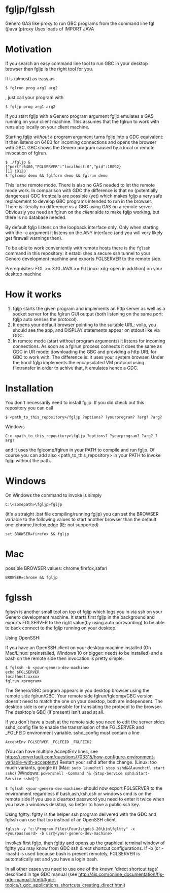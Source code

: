 # fgljp/fglssh
Genero GAS like proxy to run GBC programs from the command line
fgl (j)ava (p)roxy 
Uses loads of IMPORT JAVA 

# Motivation

If you search an easy command line tool to run GBC in your desktop browser then fgljp is the right tool for you.

It is (almost) as easy as 
```
$ fglrun prog arg1 arg2
```
, just call your program with

```
$ fgljp prog arg1 arg2
```
If you start fgljp with a Genero program argument fgljp emulates a GAS running on your client machine.
This assumes that the fglrun to work with runs also locally on your client machine.


Starting fgljp *without* a program argument turns fgljp into a GDC equivalent:
It then listens on 6400 for incoming connections and opens the browser with
GBC.
GBC shows the Genero program caused by a local or remote invocation of fglrun.

```
$ ./fgljp &
{"port":6400,"FGLSERVER":"localhost:0","pid":18092}
[1] 18120
$ fglcomp demo && fglform demo && fglrun demo
```

This is the remote mode. There is also no GAS needed to let the remote mode work.
In comparison with GDC the difference is that no (potentially dangerous) GDC frontcalls are possible (yet) which makes fgljp a very safe replacement to develop GBC programs intended to run in the browser.
There is literally no difference vs a GBC using GAS on a remote server.
Obviously you need an fglrun on the *client* side to make fgljp working, but there is no database needed.

By default fgljp listens on the loopback interface only.
Only when starting with the -a argument it listens on the ANY interface (and you will very likely get firewall warnings then).

To be able to work conveniently with remote hosts there is the `fglssh` command in this repository: it establishes a secure ssh tunnel to your Genero development machine and exports FGLSERVER to the remote side.

Prerequisites:
FGL >= 3.10
JAVA >= 9
(Linux: xdg-open in addition)
on your desktop machine


# How it works

1. fgljp starts the given program and implements an http server as well as a socket server for the fglrun GUI output (both listening on the same port: fgljp auto senses the protocol).
2. It opens your default browser pointing to the suitable URL: voila, you should see the app, and DISPLAY statements appear on stdout like via GDC.
3. In remote mode (start without program arguments) it listens for incoming connections. As soon as a fglrun process connects it does the same as GDC in UR mode: downloading the GBC and providing a http URL for GBC to work with.
The difference is: it uses your system browser.
Under the hood fgljp implements the encapsulated VM protocol using filetransfer in order to achive that,
it emulates hence a GDC.

# Installation

You don't necessarily need to install fgljp.
If you did check out this repository you can call
```
$ <path_to_this_repository>/fgljp ?options? ?yourprogram? ?arg? ?arg?
```

Windows
```
C:> <path_to_this_repository>\fgljp ?options? ?yourprogram? ?arg? ?arg?
```

and it uses the fglcomp/fglrun in your PATH to compile and run fgljp.
Of course you can add also <path_to_this_repository> in your PATH to invoke fgljp without the path.

# Windows

On Windows the command to invoke is simply
```
C:\<somepath>\fgljp>fgljp
```
(it's a straight .bat file compiling/running fgljp)
you can set the BROWSER variable to the following values to start another
browser than the default one:
chrome,firefox,edge (IE: not supported)
```
set BROWSER=firefox && fgljp
```

# Mac

possible BROWSER values: chrome,firefox,safari
```
BROWSER=chrome && fgljp
```

# fglssh

fglssh is another small tool on top of fgljp which logs you in via ssh
on your Genero development machine.
It starts first fgljp in the background and exports FGLSERVER to the right value(by using auto portwarding) to be able to back connect to the fgljp running on your desktop.

Using OpenSSH:

If you have an OpenSSH client on your desktop machine installed (On Mac/Linux: preinstalled, Windows 10 or bigger: needs to be installed) and a bash on the remote side then invocation is pretty simple.

```
$ fglssh -b <your-genero-dev-machine>
echo $FGLSERVER
localhost:xxxxx
fglrun <program>
```
The Genero/GBC program appears in you desktop browser using the remote side fglrun/GBC.
Your remote side fglrun/fglcomp/GBC version doesn't need to match the one on your desktop, both are independent. The desktop side is only responsible for translating the protocol to the browser. The desktop's GBC (if present) isn't used at all.

If you don't have a bash at the remote side you need to edit the server sides sshd\_config file to enable the transmission of the FGLSERVER and \_FGLFEID  environment variable.
sshd\_config must contain a line
```
AcceptEnv FGLSERVER _FGLFEID _FGLFEID2
```
(You can have multiple AcceptEnv lines, see https://serverfault.com/questions/703315/how-configure-environment-variable-with-acceptenv)
Restart your sshd after the change.
(Linux: too much variants, google it)
(Mac: `sudo launchctl stop sshd&&launchctl start sshd`)
(Windows: `powershell -Command "& {Stop-Service sshd;Start-Service sshd}"`)

`$ fglssh <your-genero-dev-machine>`
should now export FGLSERVER to the environment regardless if bash,ash,ksh,csh or windows cmd is on the remote side
If you use a cleartext password you need to enter it twice when you have a windows desktop, so better to have a public ssh key. 

Using fgltty:
fgltty is the helper ssh program delivered with the GDC and fglssh can use that too instead of an OpenSSH client

```
fglssh -y "c:\Program Files\FourJs\gdc3.20\bin\fgltty" -x <yourpassword> -b usr@<your-genero-dev-machine>
```
invokes first fgljp, then fgltty and opens up the graphical terminal window of fgltty you may know from GDC ssh direct shortcut configurations.
If -b (or --bash) is used because bash is present remotely, FGLSERVER is automatically set and you have a login bash.

In all other cases you need to use one of the known 'direct shortcut tags' described in tge GDC manual (see http://4js.com/online_documentation/fjs-gdc-manual-html/#gdc-topics/t_gdc_applications_shortcuts_creating_direct.html)
